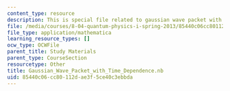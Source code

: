```yaml
---
content_type: resource
description: This is special file related to gaussian wave packet with time dependence.
file: /media/courses/8-04-quantum-physics-i-spring-2013/85440c06cc80112dae3f5ce40c3ebbda_Gaussian_Wave_Packet_with_Time_Dependence.nb
file_type: application/mathematica
learning_resource_types: []
ocw_type: OCWFile
parent_title: Study Materials
parent_type: CourseSection
resourcetype: Other
title: Gaussian_Wave_Packet_with_Time_Dependence.nb
uid: 85440c06-cc80-112d-ae3f-5ce40c3ebbda
---
```

